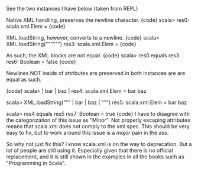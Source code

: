See the two instances I have below (taken from REPL)

Native XML handling, preserves the newline character.
{code}
scala> <foo key="val
     | ue" />
res0: scala.xml.Elem = 
<foo key="val
ue"/>
{code}

XML.loadString, however, converts to a newline.
{code}
scala> XML.loadString("""<foo key="val
     | ue" />""")
res3: scala.xml.Elem = <foo key="val ue"/>
{code}

As such, the XML blocks are not equal.
{code}
scala> res0 equals res3
res6: Boolean = false
{code}

Newlines NOT inside of attributes are preserved in both instances are are equal as such.

{code}
scala> <foo>
     | bar
     | baz
     | </foo>
res4: scala.xml.Elem = 
<foo>
bar
baz
</foo>

scala> XML.loadString("""<foo>
     | bar
     | baz
     | </foo>""")
res5: scala.xml.Elem = 
<foo>
bar
baz
</foo>

scala> res4 equals res5
res7: Boolean = true
{code}
I have to disagree with the categorization of this issue as "Minor". Not properly escaping attributes means that scala.xml does not comply to the xml spec. This should be very easy to fix, but to work around this issue is a _major_ pain in the ass.

So why not just fix this? I know scala.xml is on the way to deprecation. But a lot of people are still using it. Especially given that there is no official replacement, and it is still shown in the examples in all the books such as "Programming in Scala".
